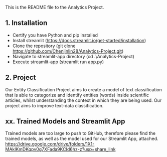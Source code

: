 This is the README file to the Analytics Project.

## 1. Installation
   - Certify you have Python and pip installed
   - Install streamlit (https://docs.streamlit.io/get-started/installation)
   - Clone the repository (git clone https://github.com/Chenjinlin28/Analytics-Project.git)
   - Navigate to streamlit-app directory (cd .\Analytics-Project\)
   - Execute streamlit-app (streamlit run app.py)
  
## 2. Project
   Our Entity Classification Project aims to create a model of text classification that is able to categorize and identify entities (words) inside scientific articles, whilst understanding the context in which they are being used. Our project aims to improve text-data classification.



## xx. Trained Models and Streamlit App
Trained models are too large to push to GitHub, therefore please find the trained models, as well as the model used for our Streamlit App, attached. 
https://drive.google.com/drive/folders/1X1-MAklKmDKqpv0g7XFada9KCId6hz-z?usp=share_link
